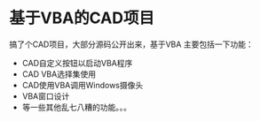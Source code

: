 # 基于VBA的CAD项目

搞了个CAD项目，大部分源码公开出来，基于VBA
主要包括一下功能：
* CAD自定义按钮以启动VBA程序
* CAD VBA选择集使用
* CAD使用VBA调用Windows摄像头
* VBA窗口设计
* 等一些其他乱七八糟的功能。。。
